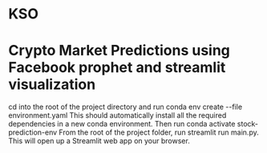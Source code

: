 # KSO
# Crypto Market Predictions using Facebook prophet and streamlit visualization
cd into the root of the project directory and run conda env create --file environment.yaml
This should automatically install all the required dependencies in a new conda environment.
Then run conda activate stock-prediction-env
From the root of the project folder, run streamlit run main.py. This will open up a Streamlit web app on your browser.
